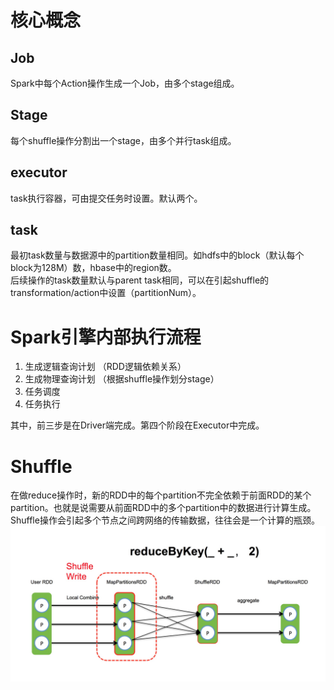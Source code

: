 # 核心概念

## Job
Spark中每个Action操作生成一个Job，由多个stage组成。

## Stage
每个shuffle操作分割出一个stage，由多个并行task组成。

## executor
task执行容器，可由提交任务时设置。默认两个。

## task
最初task数量与数据源中的partition数量相同。如hdfs中的block（默认每个block为128M）数，hbase中的region数。    
后续操作的task数量默认与parent task相同，可以在引起shuffle的transformation/action中设置（partitionNum）。

# Spark引擎内部执行流程
1. 生成逻辑查询计划 （RDD逻辑依赖关系）
2. 生成物理查询计划 （根据shuffle操作划分stage）
3. 任务调度         
4. 任务执行

其中，前三步是在Driver端完成。第四个阶段在Executor中完成。

# Shuffle
在做reduce操作时，新的RDD中的每个partition不完全依赖于前面RDD的某个partition。也就是说需要从前面RDD中的多个partition中的数据进行计算生成。    
Shuffle操作会引起多个节点之间跨网络的传输数据，往往会是一个计算的瓶颈。
![](../imgs/spark/spark-shuffle.png)

